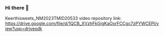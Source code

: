 ### Hi there 👋

<!--
**Keerthisweets/Keerthisweets** is a ✨ _special_ ✨ repository because its `README.md` (this file) appears on your GitHub profile.

Here are some ideas to get you started:

- 🔭 I’m currently working on ...
- 🌱 I’m currently learning ...
- 👯 I’m looking to collaborate on ...
- 🤔 I’m looking for help with ...
- 💬 Ask me about ...
- 📫 How to reach me: ...
- 😄 Pronouns: ...
- ⚡ Fun fact: ...
-->
Keerthisweets_NM2023TMID20533
video repository link: https://drive.google.com/file/d/1QCB_XVzhFkGjgKaOxrFCCgc7zPYWCEPl/view?usp=drivesdk

